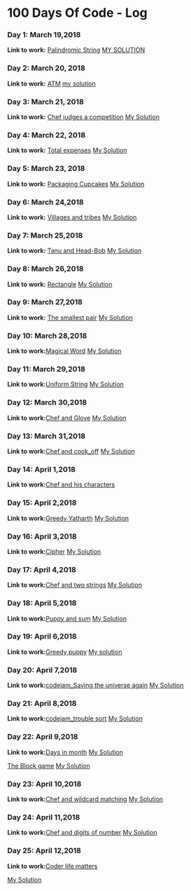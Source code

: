 # 100 Days Of Code - Log
### Day 1: March 19,2018

**Link to work:** [Palindromic String](https://www.hackerearth.com/practice/basic-programming/input-output/basics-of-input-output/practice-problems/algorithm/palindrome-check-2/)
[MY SOLUTION](https://github.com/mansibhandari2897/initial/blob/master/HACKEREARTH/palindromic%20string)

### Day 2: March 20, 2018

**Link to work:** [ATM](https://www.codechef.com/problems/HS08TEST)
[my solution](https://github.com/mansibhandari2897/initial/blob/master/codechef/ATM)

### Day 3: March 21, 2018

**Link to work:** [Chef judges a competition](https://www.codechef.com/problems/CO92JUDG)
[My Solution](https://github.com/mansibhandari2897/initial/blob/master/codechef/chef%20judges%20a%20competition)

### Day 4: March 22, 2018

**Link to work:** [Total expenses](https://www.codechef.com/problems/FLOW009)
[My Solution](https://github.com/mansibhandari2897/initial/blob/master/codechef/Total%20Expenses)

### Day 5: March 23, 2018

**Link to work:** [Packaging Cupcakes](https://www.codechef.com/problems/MUFFINS3)
[My Solution](https://github.com/mansibhandari2897/initial/blob/master/codechef/Packaging%20Cupcakes)

### Day 6: March 24,2018

**Link to work:** [Villages and tribes](https://www.codechef.com/problems/VILTRIBE)
[My Solution](https://github.com/mansibhandari2897/initial/blob/master/codechef/villages%20and%20tribes)

### Day 7: March 25,2018

**Link to work:** [Tanu and Head-Bob](https://www.codechef.com/submit/HEADBOB)
[My Solution](https://github.com/mansibhandari2897/initial/blob/master/codechef/Tanu%20and%20head-bob)

### Day 8: March 26,2018

**Link to work:** [Rectangle](https://www.codechef.com/problems/RECTANGL)
[My Solution](https://github.com/mansibhandari2897/initial/blob/master/codechef/Rectangle)

### Day 9: March 27,2018

**Link to work:** [The smallest pair](https://www.codechef.com/problems/SMPAIR)
[My Solution](https://github.com/mansibhandari2897/initial/blob/master/codechef/the%20smallest%20pair)

### Day 10: March 28,2018

**Link to work:**[Magical Word](https://www.hackerearth.com/practice/basic-programming/input-output/basics-of-input-output/practice-problems/algorithm/magical-word/)
[My Solution](https://github.com/mansibhandari2897/initial/blob/master/HACKEREARTH/magical%20word)

### Day 11: March 29,2018

**Link to work:**[Uniform String](https://www.codechef.com/problems/STRLBP)
[My Solution](https://github.com/mansibhandari2897/initial/blob/master/codechef/Uniform%20stringa)

### Day 12: March 30,2018

**Link to work:**[Chef and Glove](https://www.codechef.com/problems/CHEGLOVE)
[My Solution](https://github.com/mansibhandari2897/initial/blob/master/codechef/chef%20and%20glove)

### Day 13: March 31,2018

**Link to work:**[Chef and cook_off](https://www.codechef.com/problems/CCOOK)
[My Solution](https://github.com/mansibhandari2897/initial/blob/master/codechef/Chef%20and%20cook-off)

### Day 14: April 1,2018

**Link to work:**[Chef and his characters](https://www.codechef.com/problems/CHEFCHR)

### Day 15: April 2,2018

**Link to work:**[Greedy Yatharth](https://www.hackerearth.com/practice/algorithms/greedy/basics-of-greedy-algorithms/practice-problems/algorithm/greedy-yathartha/)
[My Solution](https://github.com/mansibhandari2897/initial/blob/master/HACKEREARTH/Greedy%20Yatharth)

### Day 16: April 3,2018

**Link to work:**[Cipher](https://www.hackerearth.com/practice/basic-programming/input-output/basics-of-input-output/practice-problems/algorithm/cipher-1/)
[My Solution](https://github.com/mansibhandari2897/initial/blob/master/HACKEREARTH/Cipher)

### Day 17: April 4,2018

**Link to work:**[Chef and two strings](https://www.codechef.com/problems/CHEFSTLT)
[My Solution](https://github.com/mansibhandari2897/initial/blob/master/codechef/chef%20and%20two%20strings)

### Day 18: April 5,2018

**Link to work:**[Puppy and sum](https://www.codechef.com/problems/PPSUM)
[My Solution](https://github.com/mansibhandari2897/initial/blob/master/codechef/Puppy%20and%20sum)

### Day 19: April 6,2018

**Link to work:**[Greedy puppy](https://www.codechef.com/problems/GDOG)
[My solution](https://github.com/mansibhandari2897/initial/blob/master/codechef/Greedy%20Puppy)

### Day 20: April 7,2018

**Link to work:**[codejam_Saving the universe again](https://github.com/mansibhandari2897/initial/blob/master/Google%20Code%20Jam.pdf)
[My Solution](https://github.com/mansibhandari2897/initial/blob/master/CODE%20JAM/Saving%20the%20universe)

### Day 21: April 8,2018

**Link to work:**[codejam_trouble sort](https://github.com/mansibhandari2897/initial/blob/master/Google%20Code%20Jam2.pdf)
[My Solution](https://github.com/mansibhandari2897/initial/blob/master/CODE%20JAM/TROUBLE%20SORT)

### Day 22: April 9,2018

**Link to work:**[Days in month](https://www.codechef.com/problems/NW1)
[My Solution](https://github.com/mansibhandari2897/initial/blob/master/codechef/Days%20in%20month)

[The Block game](https://www.codechef.com/problems/PALL01)
[My Solution](https://github.com/mansibhandari2897/initial/blob/master/codechef/The%20Block%20Game)


### Day 23: April 10,2018

**Link to work:**[Chef and wildcard matching](https://www.codechef.com/problems/TWOSTR)
[My Solution](https://www.codechef.com/problems/TWOSTR)


### Day 24: April 11,2018

**Link to work:**[Chef and digits of number](https://www.codechef.com/problems/LONGSEQ)
[My Solution](https://github.com/mansibhandari2897/initial/blob/master/codechef/Chef%20and%20digits%20of%20number)

### Day 25: April 12,2018

**Link to work:**[Coder life matters](https://www.codechef.com/problems/CODERLIF)

[My Solution](https://github.com/mansibhandari2897/initial/blob/master/codechef/Coder%20life%20matters)

